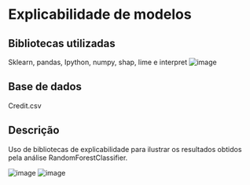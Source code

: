 # Explicabilidade de modelos 

## Bibliotecas utilizadas
Sklearn, pandas, Ipython, numpy, shap, lime e interpret
![image](https://github.com/souzalucy/explanatividade-nya/assets/59371771/b8cbfbc9-9193-451a-b726-bebd218bc62a)


## Base de dados
Credit.csv

## Descrição
Uso de bibliotecas de explicabilidade para ilustrar os resultados obtidos pela análise RandomForestClassifier.

![image](https://github.com/souzalucy/explanatividade-nya/assets/59371771/4584b2a1-a649-4a6a-8744-fbdfa454a33a)
![image](https://github.com/souzalucy/explanatividade-nya/assets/59371771/bb46d16b-aaeb-4e2b-9590-2372f2cb6710)


